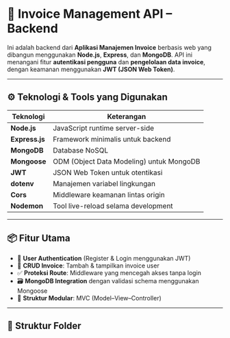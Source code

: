 # 🧾 Invoice Management API – Backend

Ini adalah backend dari **Aplikasi Manajemen Invoice** berbasis web yang dibangun menggunakan **Node.js**, **Express**, dan **MongoDB**. API ini menangani fitur **autentikasi pengguna** dan **pengelolaan data invoice**, dengan keamanan menggunakan **JWT (JSON Web Token)**.

---

## ⚙️ Teknologi & Tools yang Digunakan

| Teknologi      | Keterangan                               |
| -------------- | ---------------------------------------- |
| **Node.js**    | JavaScript runtime server-side           |
| **Express.js** | Framework minimalis untuk backend        |
| **MongoDB**    | Database NoSQL                           |
| **Mongoose**   | ODM (Object Data Modeling) untuk MongoDB |
| **JWT**        | JSON Web Token untuk otentikasi          |
| **dotenv**     | Manajemen variabel lingkungan            |
| **Cors**       | Middleware keamanan lintas origin        |
| **Nodemon**    | Tool live-reload selama development      |

---

## 📦 Fitur Utama

- 🔐 **User Authentication** (Register & Login menggunakan JWT)
- 📄 **CRUD Invoice**: Tambah & tampilkan invoice user
- ✅ **Proteksi Route**: Middleware yang mencegah akses tanpa login
- 🗃️ **MongoDB Integration** dengan validasi schema menggunakan Mongoose
- 🔧 **Struktur Modular**: MVC (Model–View–Controller)

---

## 📁 Struktur Folder
